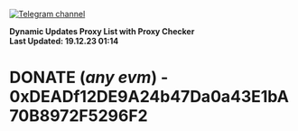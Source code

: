 [![Telegram channel](https://img.shields.io/endpoint?url=https://runkit.io/damiankrawczyk/telegram-badge/branches/master?url=https://t.me/n4z4v0d)](https://t.me/n4z4v0d) 

**Dynamic Updates Proxy List with Proxy Checker**  
**Last Updated: 19.12.23 01:14**

# DONATE (_any evm_) - 0xDEADf12DE9A24b47Da0a43E1bA70B8972F5296F2

